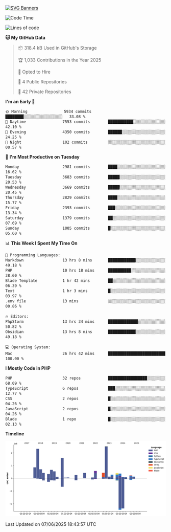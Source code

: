 [![SVG Banners](https://svg-banners.vercel.app/api?type=glitch&text1=Gere_Lajos%F0%9F%92%BB&width=800&height=400)](https://github.com/Akshay090/svg-banners)

<!--START_SECTION:waka-->
![Code Time](http://img.shields.io/badge/Code%20Time-2%2C554%20hrs%2058%20mins-blue)

![Lines of code](https://img.shields.io/badge/From%20Hello%20World%20I%27ve%20Written-13.6%20million%20lines%20of%20code-blue)

**🐱 My GitHub Data** 

> 📦 318.4 kB Used in GitHub's Storage 
 > 
> 🏆 1,033 Contributions in the Year 2025
 > 
> 💼 Opted to Hire
 > 
> 📜 4 Public Repositories 
 > 
> 🔑 42 Private Repositories 
 > 
**I'm an Early 🐤** 

```text
🌞 Morning                5934 commits        ████████░░░░░░░░░░░░░░░░░   33.08 % 
🌆 Daytime                7553 commits        ███████████░░░░░░░░░░░░░░   42.10 % 
🌃 Evening                4350 commits        ██████░░░░░░░░░░░░░░░░░░░   24.25 % 
🌙 Night                  102 commits         ░░░░░░░░░░░░░░░░░░░░░░░░░   00.57 % 
```
📅 **I'm Most Productive on Tuesday** 

```text
Monday                   2981 commits        ████░░░░░░░░░░░░░░░░░░░░░   16.62 % 
Tuesday                  3683 commits        █████░░░░░░░░░░░░░░░░░░░░   20.53 % 
Wednesday                3669 commits        █████░░░░░░░░░░░░░░░░░░░░   20.45 % 
Thursday                 2829 commits        ████░░░░░░░░░░░░░░░░░░░░░   15.77 % 
Friday                   2393 commits        ███░░░░░░░░░░░░░░░░░░░░░░   13.34 % 
Saturday                 1379 commits        ██░░░░░░░░░░░░░░░░░░░░░░░   07.69 % 
Sunday                   1005 commits        █░░░░░░░░░░░░░░░░░░░░░░░░   05.60 % 
```


📊 **This Week I Spent My Time On** 

```text
💬 Programming Languages: 
Markdown                 13 hrs 8 mins       ████████████░░░░░░░░░░░░░   49.18 % 
PHP                      10 hrs 18 mins      ██████████░░░░░░░░░░░░░░░   38.60 % 
Blade Template           1 hr 42 mins        ██░░░░░░░░░░░░░░░░░░░░░░░   06.39 % 
Text                     1 hr 3 mins         █░░░░░░░░░░░░░░░░░░░░░░░░   03.97 % 
.env file                13 mins             ░░░░░░░░░░░░░░░░░░░░░░░░░   00.86 % 

🔥 Editors: 
PhpStorm                 13 hrs 34 mins      █████████████░░░░░░░░░░░░   50.82 % 
Obsidian                 13 hrs 8 mins       ████████████░░░░░░░░░░░░░   49.18 % 

💻 Operating System: 
Mac                      26 hrs 42 mins      █████████████████████████   100.00 % 
```

**I Mostly Code in PHP** 

```text
PHP                      32 repos            █████████████████░░░░░░░░   68.09 % 
TypeScript               6 repos             ███░░░░░░░░░░░░░░░░░░░░░░   12.77 % 
CSS                      2 repos             █░░░░░░░░░░░░░░░░░░░░░░░░   04.26 % 
JavaScript               2 repos             █░░░░░░░░░░░░░░░░░░░░░░░░   04.26 % 
Blade                    1 repo              █░░░░░░░░░░░░░░░░░░░░░░░░   02.13 % 
```



**Timeline**

![Lines of Code chart](https://raw.githubusercontent.com/gere-lajos/gere-lajos/main/assets/bar_graph.png)


 Last Updated on 07/06/2025 18:43:57 UTC
<!--END_SECTION:waka-->
